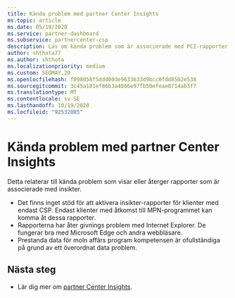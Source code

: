 ```yaml
---
title: Kända problem med partner Center Insights
ms.topic: article
ms.date: 05/19/2020
ms.service: partner-dashboard
ms.subservice: partnercenter-csp
description: Läs om kända problem som är associerade med PCI-rapporter (partner Center Insights). Information kan innehålla kända åter givnings problem eller rapporterings begränsningar.
author: shthota77
ms.author: shthota
ms.localizationpriority: medium
ms.custom: SEOMAY.20
ms.openlocfilehash: f098058f5ddd00de9633633d9bcc0fdd8502e538
ms.sourcegitcommit: 3c45a181ef86b3a4866e97fb50efeae8714ab3f7
ms.translationtype: MT
ms.contentlocale: sv-SE
ms.lasthandoff: 10/19/2020
ms.locfileid: "92532085"
---
```

# <a name="known-issues-with-partner-center-insights"></a>Kända problem med partner Center Insights

Detta relaterar till kända problem som visar eller återger rapporter som är associerade med insikter.

- Det finns inget stöd för att aktivera insikter-rapporter för klienter med endast CSP. Endast klienter med åtkomst till MPN-programmet kan komma åt dessa rapporter.
- Rapporterna har åter givnings problem med Internet Explorer. De fungerar bra med Microsoft Edge och andra webbläsare.
- Prestanda data för moln affärs program kompetensen är ofullständiga på grund av ett överordnat data problem.

## <a name="next-steps"></a>Nästa steg

- Lär dig mer om [partner Center Insights](partner-center-insights.md).
